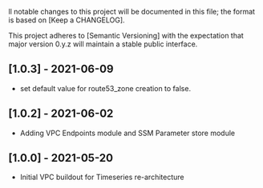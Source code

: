 ll notable changes to this project will be documented in this file; the
format is based on [Keep a CHANGELOG].

This project adheres to [Semantic Versioning] with the expectation that
major version 0.y.z will maintain a stable public interface.
## [1.0.3] - 2021-06-09
- set default value for route53_zone creation to false.

## [1.0.2] - 2021-06-02
- Adding VPC Endpoints module and SSM Parameter store module

## [1.0.0] - 2021-05-20
- Initial VPC buildout for Timeseries re-architecture
